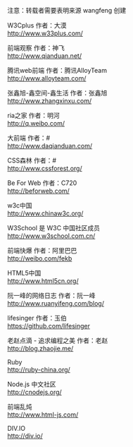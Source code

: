 注意：转载者需要表明来源 wangfeng 创建

W3Cplus 作者：大漠  
http://www.w33plus.com/ 

前端观察 作者：神飞   
http://www.qianduan.net/    
    
腾讯web前端 作者：腾讯AlloyTeam     
http://www.alloyteam.com/   
    
张鑫旭-鑫空间-鑫生活 作者：张鑫旭    
http://www.zhangxinxu.com/      
      
ria之家 作者：明河      
http://q.weibo.com/     
      
大前端 作者：#    
http://www.daqianduan.com/     
  
CSS森林 作者：#     
http://www.cssforest.org/     
      
Be For Web 作者：C720   
http://beforweb.com/    
    
w3c中国     
http://www.chinaw3c.org/     
      
W3School 是 W3C 中国社区成员    
http://www.w3school.com.cn/     
    
前端快爆  作者：阿里巴巴    
http://weibo.com/fekb   
    
HTML5中国   
http://www.html5cn.org/   
    
阮一峰的网络日志 作者：阮一峰   
http://www.ruanyifeng.com/blog/   
    
lifesinger 作者：玉伯   
https://github.com/lifesinger     
      
老赵点滴 - 追求编程之美 作者：老赵    
http://blog.zhaojie.me/   

Ruby  
http://ruby-china.org/  
  
Node.js 中文社区  
http://cnodejs.org/ 
  
前端乱炖  
http://www.html-js.com/ 
  
DIV.IO  
http://div.io/  
